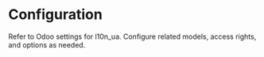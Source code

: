 # Configuration

Refer to Odoo settings for l10n_ua. Configure related models, access rights, and options as needed.
